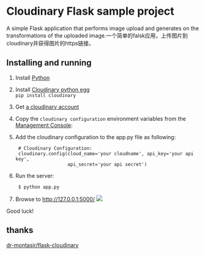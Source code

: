Cloudinary Flask sample project
===============================

A simple Flask application that performs image upload and generates on the transformations of the uploaded image.一个简单的falsk应用，上传图片到cloudinary并获得图片的https链接。

## Installing and running

1. Install [Python](http://www.python.org/getit/)   
2. Install [Cloudinary python egg](https://github.com/cloudinary/pycloudinary#setup)  
    `pip install cloudinary`
3. Get [a cloudinary account](https://cloudinary.com/users/register/free)
4. Copy the `cloudinary configuration` environment variables from the [Management Console](https://cloudinary.com/console):
5. Add the cloudinary configuration to the app.py file as following:

		# Cloudinary Configuration:
		cloudinary.config(cloud_name='your cloudname', api_key='your api key',
		                  api_secret='your api secret')

1. Run the server:

        $ python app.py
1. Browse to http://127.0.0.1:5000/
![](https://res.cloudinary.com/emmith/image/upload/v1587870424/ml6zh4p5a8y4hamk9jso.jpg )

Good luck!


## thanks
[dr-montasir/flask-cloudinary](https://github.com/dr-montasir/flask-cloudinary)